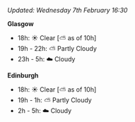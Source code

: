 *Updated: Wednesday 7th February 16:30*

**Glasgow**

* 18h: :sunny: Clear [:partly_sunny: as of 10h]
* 19h - 22h: :partly_sunny: Partly Cloudy
* 23h - 5h: :cloud: Cloudy

**Edinburgh**

* 18h: :sunny: Clear [:partly_sunny: as of 10h]
* 19h - 1h: :partly_sunny: Partly Cloudy
* 2h - 5h: :cloud: Cloudy
